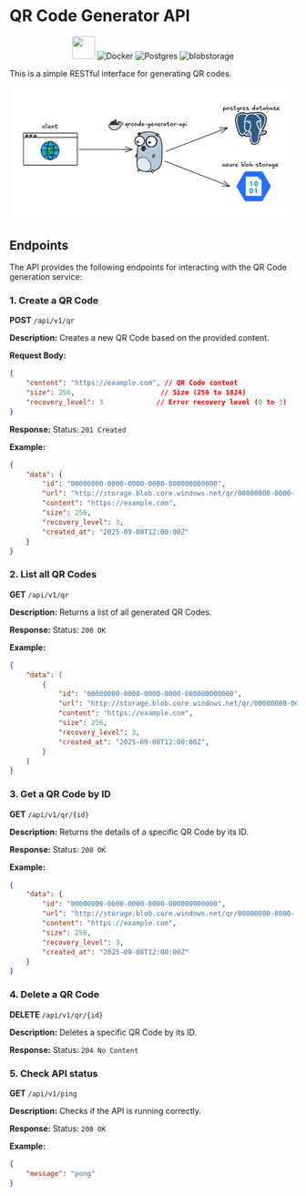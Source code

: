 # QR Code Generator API
<p align="center">
    <img src="https://cdn.jsdelivr.net/gh/devicons/devicon@latest/icons/go/go-original-wordmark.svg" width="40" height="40" />
    <img src="https://cdn.jsdelivr.net/gh/devicons/devicon/icons/docker/docker-original.svg" alt="Docker" width="40" height="40"/>
    <img src="https://cdn.jsdelivr.net/gh/devicons/devicon/icons/postgresql/postgresql-original.svg" alt="Postgres" width="40" height="40"/>
    <img src="https://img.icons8.com/?size=512&id=84280&format=png" alt="blobstorage" width="40" height="40"/>
</p>

This is a simple RESTful interface for generating QR codes.

![excalidraw](assets/image.png)

## Endpoints

The API provides the following endpoints for interacting with the QR Code generation service:

### 1. Create a QR Code

**POST** `/api/v1/qr`

**Description:** Creates a new QR Code based on the provided content.

**Request Body:**
```json
{
    "content": "https://example.com", // QR Code content
    "size": 256,                     // Size (256 to 1024)
    "recovery_level": 3             // Error recovery level (0 to 3)
}
```

**Response:** Status: `201 Created`

**Example:**
```json
{
    "data": {
        "id": "00000000-0000-0000-0000-000000000000",
        "url": "http://storage.blob.core.windows.net/qr/00000000-0000-....",
        "content": "https://example.com",
        "size": 256,
        "recovery_level": 3,
        "created_at": "2025-09-08T12:00:00Z"
    }
}
```

### 2. List all QR Codes

**GET** `/api/v1/qr`

**Description:** Returns a list of all generated QR Codes.

**Response:** Status: `200 OK`

**Example:**
```json
{
    "data": [
        {
            "id": "00000000-0000-0000-0000-000000000000",
            "url": "http://storage.blob.core.windows.net/qr/00000000-0000-....",
            "content": "https://example.com",
            "size": 256,
            "recovery_level": 3,
            "created_at": "2025-09-08T12:00:00Z",
        }
    ]
}
```

### 3. Get a QR Code by ID

**GET** `/api/v1/qr/{id}`

**Description:** Returns the details of a specific QR Code by its ID.

**Response:** Status: `200 OK`

**Example:**
```json
{
    "data": {
        "id": "00000000-0000-0000-0000-000000000000",
        "url": "http://storage.blob.core.windows.net/qr/00000000-0000-....",
        "content": "https://example.com",
        "size": 256,
        "recovery_level": 3,
        "created_at": "2025-09-08T12:00:00Z"
    }
}
```

### 4. Delete a QR Code

**DELETE** `/api/v1/qr/{id}`

**Description:** Deletes a specific QR Code by its ID.

**Response:** Status: `204 No Content`

### 5. Check API status

**GET** `/api/v1/ping`

**Description:** Checks if the API is running correctly.

**Response:** Status: `200 OK`

**Example:**
```json
{
    "message": "pong"
}
```

